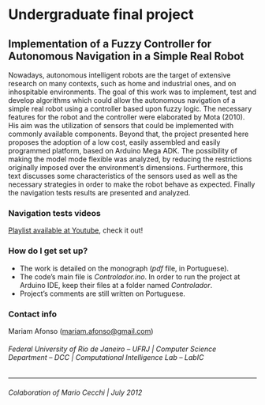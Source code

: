 # **Undergraduate final project** #

## Implementation of a Fuzzy Controller for Autonomous Navigation in a Simple Real Robot ##


Nowadays, autonomous intelligent robots are the target of extensive research on many contexts, such as home and industrial ones, and on inhospitable environments. The goal of this work was to implement, test and develop algorithms which could allow the autonomous navigation of a simple real robot using a controller based upon fuzzy logic. The necessary features for the robot and the controller were elaborated by Mota (2010). His aim was the utilization of sensors that could be implemented with commonly available components. Beyond that, the project presented here proposes the adoption of a low cost, easily assembled and easily programmed platform, based on Arduino Mega ADK. The possibility of making the model mode flexible was analyzed, by reducing the restrictions originally imposed over the environment’s dimensions. Furthermore, this text discusses some characteristics of the sensors used as well as the necessary strategies in order to make the robot behave as expected. Finally the navigation tests results are presented and analyzed.



### Navigation tests videos ###

[Playlist available at Youtube](https://www.youtube.com/playlist?list=PL4_IabyfPD0viO0iUqIIF3dM01i0H3TL6), check it out!



### How do I get set up? ###

* The work is detailed on the monograph (*pdf* file, in Portuguese).
* The code’s main file is *Controlador.ino*. In order to run the project at Arduino IDE, keep their files at a folder named *Controlador*.
* Project’s comments are still written on Portuguese.



### Contact info ###
Mariam Afonso (mariam.afonso@gmail.com)

###### Federal University of Rio de Janeiro – UFRJ   |   Computer Science Department – DCC   |   Computational Intelligence Lab – LabIC ######


***
###### Colaboration of Mario Cecchi  |  July 2012 ######